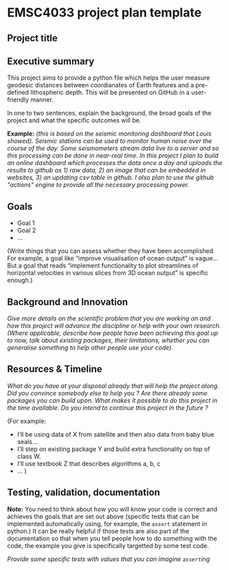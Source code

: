 # EMSC4033 project plan template

## Project title

## Executive summary


This project aims to provide a python file which helps the user measure geodesic distances between coordianates of Earth features and a pre-defined lithospheric depth. This will be presented on GitHub in a user-friendly manner. 

In one to two sentences, explain the background, the broad goals of the project and what the specific outcomes will be.

**Example:** _(this is based on the seismic monitoring dashboard that Louis showed). Seismic stations can be used to monitor human noise over the course of the day. Some seismometers stream data live to a server and so this processing can be done in near-real time. In this project I plan to build an online dashboard which processes the data once a day and uploads the results to github as 1) raw data, 2) an image that can be embedded in websites, 3) an updating csv table in github. I also plan to use the github "actions" engine to provide all the necessary processing power._

## Goals

- Goal 1
- Goal 2
- ...

(Write things that you can assess whether they have been accomplished. For example, a goal like “improve visualisation of ocean output” is vague... But a goal that reads “implement functionality to plot streamlines of horizontal velocities in various slices from 3D ocean output” is specific enough.)

## Background and Innovation  

_Give more details on the scientific problem that you are working on and how this project will advance the discipline or help with your own research.
(Where applicable, describe how people have been achieving this goal up to now, talk about existing packages, their limitations, whether you can generalise something to help other people use your code)._

## Resources & Timeline

_What do you have at your disposal already that will help the project along. Did you convince somebody else to help you ? Are there already some packages you can build upon. What makes it possible to do this project in the time available. Do you intend to continue this project in the future ?_

(For example:
  - I’ll be using data of X from satellite and then also data from baby blue seals…
  - I’ll step on existing package Y and build extra functionality on top of class W.
  - I’ll use textbook Z that describes algorithms a, b, c
  - …
)

## Testing, validation, documentation

**Note:** You need to think about how you will know your code is correct and achieves the goals that are set out above (specific tests that can be implemented automatically using, for example, the `assert` statement in python.)  It can be really helpful if those tests are also part of the documentation so that when you tell people how to do something with the code, the example you give is specifically targetted by some test code.

_Provide some specific tests with values that you can imagine `assert`ing_

